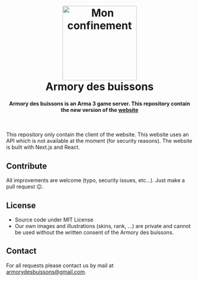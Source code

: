<h1 align="center">
  <br>
  <a href="https://armorydesbuissons.fr"><img src="https://raw.githubusercontent.com/nathangobinet/armorydesbuissons/master/public/svgs/screen-logo.svg" alt="Mon confinement" width="200"></a>
  <br>
  Armory des buissons
  <br>
</h1>

<h4 align="center">Armory des buissons is an Arma 3 game server. This repository contain the new version of the <a href="https://armorydesbuissons.fr">website</a></h4>
<br>

This repository only contain the client of the website. This website uses an API which is not available at the moment (for security reasons). 
The website is built with Next.js and React. 

## Contribute
All improvements are welcome (typo, security issues, etc...). Just make a pull request 😉.

## License
- Source code under MIT License
- Our own images and illustrations (skins, rank, ...) are private and cannot be used without the written consent of the Armory des buissons.

## Contact
For all requests please contact us by mail at armorydesbuissons@gmail.com.
